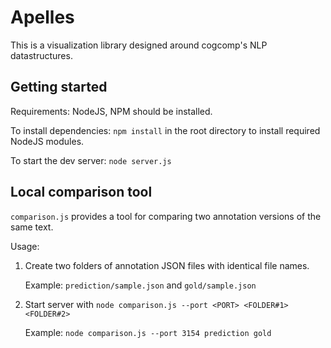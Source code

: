 # Apelles

This is a visualization library designed around cogcomp's NLP datastructures.

## Getting started

Requirements: NodeJS, NPM should be installed.

To install dependencies:
`npm install` in the root directory to install required NodeJS modules.

To start the dev server:
`node server.js`

## Local comparison tool

`comparison.js` provides a tool for comparing two annotation versions of the same text.

Usage:

1. Create two folders of annotation JSON files with identical file names.

   Example: `prediction/sample.json` and `gold/sample.json`

1. Start server with `node comparison.js --port <PORT> <FOLDER#1> <FOLDER#2>`

   Example: `node comparison.js --port 3154 prediction gold`
